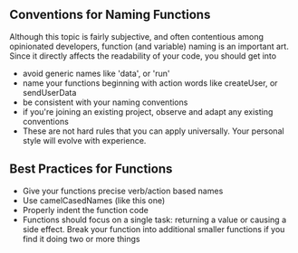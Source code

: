 ## Conventions for Naming Functions
Although this topic is fairly subjective, and often contentious among opinionated developers, function (and variable) naming is an important art. Since it directly affects the readability of your code, you should get into

* avoid generic names like 'data', or 'run'
* name your functions beginning with action words like createUser, or sendUserData
* be consistent with your naming conventions
* if you're joining an existing project, observe and adapt any existing conventions
* These are not hard rules that you can apply universally. Your personal style will evolve with experience.

## Best Practices for Functions

* Give your functions precise verb/action based names
* Use camelCasedNames (like this one)
* Properly indent the function code
* Functions should focus on a single task: returning a value or causing a side effect. Break your function into additional smaller functions if you find it doing two or more things
